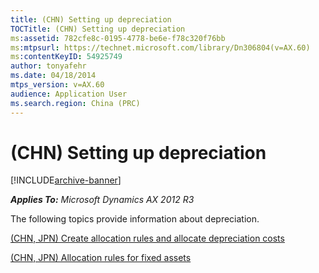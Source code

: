 ```yaml
---
title: (CHN) Setting up depreciation
TOCTitle: (CHN) Setting up depreciation
ms:assetid: 782cfe8c-0195-4778-be6e-f78c320f76bb
ms:mtpsurl: https://technet.microsoft.com/library/Dn306804(v=AX.60)
ms:contentKeyID: 54925749
author: tonyafehr
ms.date: 04/18/2014
mtps_version: v=AX.60
audience: Application User
ms.search.region: China (PRC)
---
```


# (CHN) Setting up depreciation 


[!INCLUDE[archive-banner](includes/archive-banner.md)]


_**Applies To:** Microsoft Dynamics AX 2012 R3_

The following topics provide information about depreciation.

[(CHN, JPN) Create allocation rules and allocate depreciation costs](chn-jpn-create-allocation-rules-and-allocate-depreciation-costs.md)

[(CHN, JPN) Allocation rules for fixed assets](chn-jpn-allocation-rules-for-fixed-assets.md)

  


